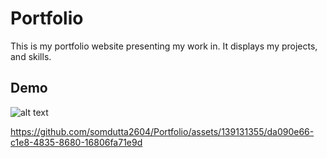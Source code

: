 # Portfolio


This is my portfolio website presenting my work in. It displays my projects, and skills.


## Demo 

![alt text](image.png)

https://github.com/somdutta2604/Portfolio/assets/139131355/da090e66-c1e8-4835-8680-16806fa71e9d

